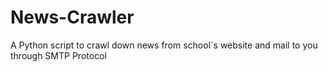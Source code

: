 # News-Crawler
A Python script to crawl down news from school`s website and mail to you through SMTP Protocol
